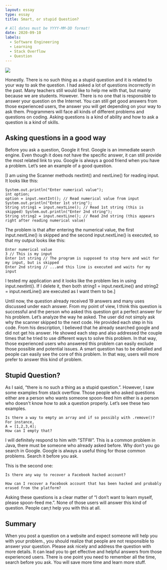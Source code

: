 ```yaml
---
layout: essay
type: essay
title: Smart, or stupid Question?

# All dates must be YYYY-MM-DD format!
date: 2020-09-10
labels:
  - Software Engineering
  - Learning
  - Stack Overflow
  - Question
---
```


<img class="ui image" src="{{ site.baseurl }}/images/123.jpg">

   Honestly. There is no such thing as a stupid question and it is related to your way to ask the question. I had asked a lot of questions incorrectly in the past. Many teachers still would like to help me with that, but mainly because we are students. However. There is no one that is responsible to answer your question on the Internet. You can still get good answers from those experienced users,  the answer you will get depending on your way to ask them. Programmers will face all kinds of different problems and questions on coding. Asking questions is a kind of ability and how to ask a question is a kind of skills.

## Asking questions in a good way
   Before you ask a question, Google it first. Google is an immediate search engine. Even though it does not have the specific answer, it can still provide the most related link to you. Google is always a good friend when you have a problem. Let’s see an example of a good question.

[I am using the Scanner methods nextInt() and nextLine() for reading input.
It looks like this:
```
System.out.println("Enter numerical value"); 
int option; 
option = input.nextInt(); // Read numerical value from input System.out.println("Enter 1st string"); 
String string1 = input.nextLine(); // Read 1st string (this is skipped) System.out.println("Enter 2nd string"); 
String string2 = input.nextLine(); // Read 2nd string (this appears right after reading numerical value)
```
The problem is that after entering the numerical value, the first input.nextLine() is skipped and the second input.nextLine() is executed, so that my output looks like this:
```
Enter numerical value 
3 // This is my input 
Enter 1st string // The program is supposed to stop here and wait for my input, but is skipped 
Enter 2nd string // ...and this line is executed and waits for my input
```
  I tested my application and it looks like the problem lies in using input.nextInt(). If I delete it, then both string1 = input.nextLine() and string2 = input.nextLine() are executed as I want them to be.]
  
  Until now, the question already received 19 answers and  many uses discussed under each answer. From my point of view, I think this question is successful and the person who asked this question got a perfect answer for his problem. Let’s analyze the way he asked. The user did not simply ask why the scanner skipped to the next code. He provided each step in his code. From his description, I believed that he already searched google and did not get his answer. He showed each step and also addressed the couple times that he tried to use different ways to solve this problem. In that way, those experienced users who answered this problem can easily exclude those possible and potential issues.  A smart question has to be detailed and people can easily see the core of this problem. In that way, users will more prefer to answer this kind of problem.

## Stupid Question?
   As I said, “there is no such a thing as a stupid question.”. However, I saw some examples from stack overflow. Those people who asked questions either are a person who wants someone spoon-feed him either is a person who doesn't know how to ask a question properly. Let’s see these two examples.
```
Is there a way to empty an array and if so possibly with .remove()?
For instance,
A = [1,2,3,4];
How can I empty that?
```
   I will definitely respond to him with ”STFW”. This is a common problem in Java, there must be someone who already asked before. Why don’t you go search in Google. Google is always a useful thing for those common problems. Search it before you ask.
	
This is the second one:
```
Is there any way to recover a Facebook hacked account? 

How can I recover a Facebook account that has been hacked and probably erased from the platform?
```

   Asking these questions is a clear matter of “I don’t want to learn myself, please spoon-feed me.”. None of those users will answer this kind of question. People can;t help you with this at all. 

## Summary
   When you post a question on a website and expect someone will help you with your problem., you should realize that people are not responsible to answer your question. Please ask nicely and address the question with more details. It can lead you to get effective and helpful answers from those experienced users. There is one point you need to remember all the time, search before you ask. You will save more time and learn more stuff.

